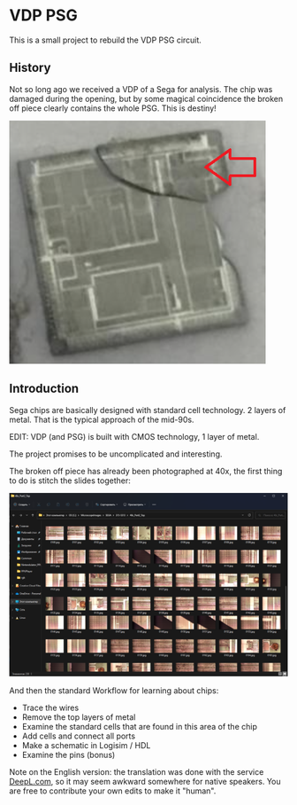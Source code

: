 # VDP PSG

This is a small project to rebuild the VDP PSG circuit.

## History

Not so long ago we received a VDP of a Sega for analysis. The chip was damaged during the opening, but by some magical coincidence the broken off piece clearly contains the whole PSG. This is destiny!

![vdp-damaged-chip](/imgstore/vdp-damaged-chip.png)

## Introduction

Sega chips are basically designed with standard cell technology. 2 layers of metal. That is the typical approach of the mid-90s.

EDIT: VDP (and PSG) is built with CMOS technology, 1 layer of metal.

The project promises to be uncomplicated and interesting.

The broken off piece has already been photographed at 40x, the first thing to do is stitch the slides together:

![vdp-slides](/imgstore/vdp-slides.png)

And then the standard Workflow for learning about chips:
- Trace the wires
- Remove the top layers of metal
- Examine the standard cells that are found in this area of the chip
- Add cells and connect all ports
- Make a schematic in Logisim / HDL
- Examine the pins (bonus)

Note on the English version: the translation was done with the service [DeepL.com](http://DeepL.com), so it may seem awkward somewhere for native speakers. You are free to contribute your own edits to make it "human".
